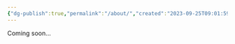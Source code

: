 ```yaml
---
{"dg-publish":true,"permalink":"/about/","created":"2023-09-25T09:01:59.890-07:00","updated":"2023-09-25T20:29:02.921-07:00"}
---
```


Coming soon...